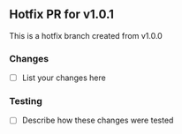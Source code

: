 ## Hotfix PR for v1.0.1

This is a hotfix branch created from v1.0.0

### Changes
- [ ] List your changes here

### Testing
- [ ] Describe how these changes were tested
